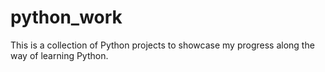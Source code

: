 # python_work
This is a collection of Python projects to showcase my progress along the way of learning Python.
